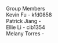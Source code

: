 Group Members <br>
Kevin Fu - kfd0858 <br>
Patrick Jiang -  <br>
Ellie Li - cib1354 <br>
Melany Torres -  <br>
